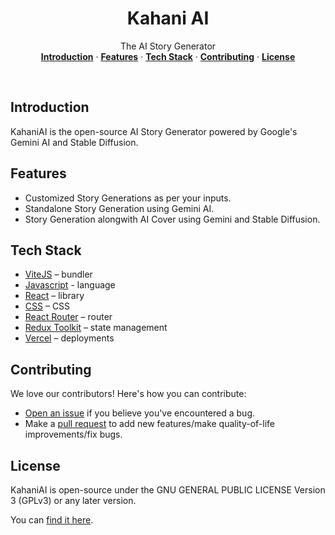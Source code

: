 <h1 align="center">Kahani AI</h1>
<p align="center">
    The AI Story Generator
    <br />
    <a href="#introduction"><strong>Introduction</strong></a> ·
    <a href="#features"><strong>Features</strong></a> ·
    <a href="#tech-stack"><strong>Tech Stack</strong></a> ·
    <a href="#contributing"><strong>Contributing</strong></a>  ·
    <a href="#license"><strong>License</strong></a>
</p>

<p align="center">
<!-- for Badges -->
</p>

<br/>

## Introduction

KahaniAI is the open-source AI Story Generator powered by Google's Gemini AI and Stable Diffusion.

## Features

- Customized Story Generations as per your inputs.
- Standalone Story Generation using Gemini AI.
- Story Generation alongwith AI Cover using Gemini and Stable Diffusion.

## Tech Stack

- [ViteJS](https://vitejs.dev/) – bundler
- [Javascript](https://ecma-international.org/publications-and-standards/standards/ecma-262/) - language
- [React](https://react.dev/) – library
- [CSS](https://www.w3.org/TR/CSS/#css) – CSS
- [React Router](https://reactrouter.com/en/main) – router
- [Redux Toolkit](https://redux-toolkit.js.org/) – state management
- [Vercel](https://vercel.com/) – deployments

## Contributing

We love our contributors! Here's how you can contribute:

- [Open an issue](https://github.com/AbhinavTheDev/KAI/issues) if you believe you've encountered a bug.
- Make a [pull request](https://github.com/AbhinavTheDev/KAI/pulls) to add new features/make quality-of-life improvements/fix bugs.

## License

KahaniAI is open-source under the GNU GENERAL PUBLIC LICENSE Version 3 (GPLv3) or any later version.

You can [find it here](https://github.com/abhinavthedev/KAI/LICENSE.md).

